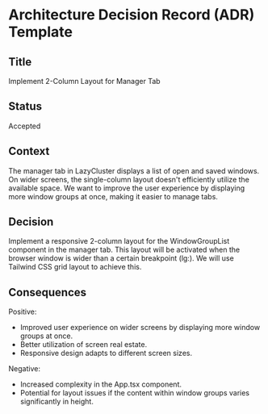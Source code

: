# Architecture Decision Record (ADR) Template

## Title

Implement 2-Column Layout for Manager Tab

## Status

Accepted

## Context

The manager tab in LazyCluster displays a list of open and saved windows. On wider screens, the single-column layout doesn't efficiently utilize the available space. We want to improve the user experience by displaying more window groups at once, making it easier to manage tabs.

## Decision

Implement a responsive 2-column layout for the WindowGroupList component in the manager tab. This layout will be activated when the browser window is wider than a certain breakpoint (lg:). We will use Tailwind CSS grid layout to achieve this.

## Consequences

Positive:

- Improved user experience on wider screens by displaying more window groups at once.
- Better utilization of screen real estate.
- Responsive design adapts to different screen sizes.

Negative:

- Increased complexity in the App.tsx component.
- Potential for layout issues if the content within window groups varies significantly in height.
